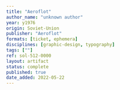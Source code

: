 ```yaml
---
title: "Aeroflot"
author_name: "unknown author"
year: y1976
origin: Soviet-Union
publisher: "Aeroflot"
formats: [ticket, ephemera]
disciplines: [graphic-design, typography]
tags: [""]
ref: sol-512-0000
layout: artifact
status: complete
published: true
date_added: 2022-05-22
---
```

